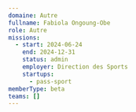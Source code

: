 ```yaml
---
domaine: Autre
fullname: Fabiola Ongoung-Obe
role: Autre
missions:
  - start: 2024-06-24
    end: 2024-12-31
    status: admin
    employer: Direction des Sports
    startups:
      - pass-sport
memberType: beta
teams: []
---
```

